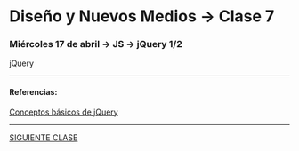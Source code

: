 # Diseño y Nuevos Medios → Clase 7  

### Miércoles 17 de abril → JS → jQuery 1/2

jQuery



- - - - - - 

#### Referencias:

[Conceptos básicos de jQuery](https://www.arkaitzgarro.com/jquery/capitulo-3.html#conceptos-basicos-de-jquery)

- - - - - - - 

[SIGUIENTE CLASE](https://github.com/profesorfaco/dno037-2019/tree/gh-pages/clase-08)
